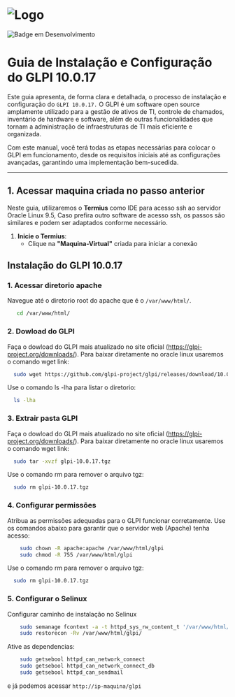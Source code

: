 # ![Logo](https://i.ibb.co/wpjxtkf/glpi.png)  
![Badge em Desenvolvimento](http://img.shields.io/static/v1?label=STATUS&message=EM%20DESENVOLVIMENTO&color=GREEN&style=for-the-badge)

# Guia de Instalação e Configuração do GLPI 10.0.17 

Este guia apresenta, de forma clara e detalhada, o processo de instalação e configuração do `GLPI 10.0.17.` O GLPI é um software open source amplamente utilizado para a gestão de ativos de TI, controle de chamados, inventário de hardware e software, além de outras funcionalidades que tornam a administração de infraestruturas de TI mais eficiente e organizada.

Com este manual, você terá todas as etapas necessárias para colocar o GLPI em funcionamento, desde os requisitos iniciais até as configurações avançadas, garantindo uma implementação bem-sucedida.

---

## 1. Acessar maquina criada no passo anterior 

Neste guia, utilizaremos o **Termius** como IDE para acesso ssh ao servidor Oracle Linux 9.5, Caso prefira outro software de acesso ssh, os passos são similares e podem ser adaptados conforme necessário.  

1. **Inicie o Termius**:  
   - Clique na **"Maquina-Virtual"** criada para iniciar a  conexão

## **Instalação do GLPI 10.0.17**  

### 1. **Acessar diretorio apache**

Navegue até o diretorio root do apache que é o `/var/www/html/`.

```bash
   cd /var/www/html/
```

### 2. **Dowload do GLPI**

Faça o dowload do GLPI mais atualizado no site oficial (https://glpi-project.org/downloads/).
Para baixar diretamente no oracle linux usaremos o comando wget link:

```bash
  sudo wget https://github.com/glpi-project/glpi/releases/download/10.0.17/glpi-10.0.17.tgz
```
Use o comando ls -lha para listar o diretorio:

```bash
  ls -lha
```

### 3. **Extrair pasta GLPI**

Faça o dowload do GLPI mais atualizado no site oficial (https://glpi-project.org/downloads/).
Para baixar diretamente no oracle linux usaremos o comando wget link:

```bash
  sudo tar -xvzf glpi-10.0.17.tgz
```
Use o comando rm para remover o arquivo tgz:

```bash
  sudo rm glpi-10.0.17.tgz
```
### 4. **Configurar permissões**

Atribua as permissões adequadas para o GLPI funcionar corretamente. Use os comandos abaixo para garantir que o servidor web (Apache) tenha acesso:

```bash
    sudo chown -R apache:apache /var/www/html/glpi
    sudo chmod -R 755 /var/www/html/glpi
```
Use o comando rm para remover o arquivo tgz:

```bash
  sudo rm glpi-10.0.17.tgz
```
### 5. **Configurar o Selinux**

Configurar caminho de instalação no Selinux

```bash
    sudo semanage fcontext -a -t httpd_sys_rw_content_t '/var/www/html/glpi(/.*)?'
    sudo restorecon -Rv /var/www/html/glpi/
```
Ative as dependencias:

```bash
    sudo getsebool httpd_can_network_connect
    sudo getsebool httpd_can_network_connect_db
    sudo getsebool httpd_can_sendmail
```
e já podemos acessar `http://ip-maquina/glpi`

